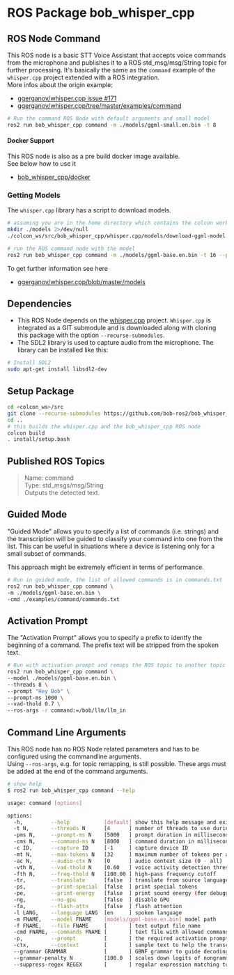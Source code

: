 # ROS Package bob_whisper_cpp

## ROS Node Command

This ROS node is a basic STT Voice Assistant that accepts voice commands from the microphone and publishes it to a ROS std_msg/msg/String topic for further processing. It's basically the same as the `command` example of the `whisper.cpp` project extended with a ROS integration.\
More infos about the origin example:
* [ggerganov/whisper.cpp issue #171](https://github.com/ggerganov/whisper.cpp/issues/171)
* [ggerganov/whisper.cpp/tree/master/examples/command](https://github.com/ggerganov/whisper.cpp/tree/master/examples/command)
 

```bash
# Run the command ROS Node with default arguments and small model
ros2 run bob_whisper_cpp command -m ./models/ggml-small.en.bin -t 8
```

#### Docker Support
This ROS node is also as a pre build docker image available.\
See below how to use it
* [bob_whisper_cpp/docker](https://github.com/bob-ros2/bob_whisper_cpp/tree/main/bob_whisper_cpp/docker)

### Getting Models
The `whisper.cpp` library has a script to download models.

```bash
# assuming you are in the home directory which contains the colcon workspace
mkdir ./models 2>/dev/null
./colcon_ws/src/bob_whisper_cpp/whisper.cpp/models/download-ggml-model.sh base.en ./models

# run the ROS command node with the model
ros2 run bob_whisper_cpp command -m ./models/ggml-base.en.bin -t 16 --prompt "Hey Bob" --prompt-ms 1000 --vad-thold 0.7 --ros-args -r command:=/gpt/gpt_in

```

To get further information see here
* [ggerganov/whisper.cpp/blob/master/models](https://github.com/ggerganov/whisper.cpp/blob/master/models/README.md)

## Dependencies

* This ROS Node depends on the [whisper.cpp](https://github.com/ggerganov/whisper.cpp) project. `Whisper.cpp` is integrated as a GIT submodule and is downloaded along with cloning this package with the option `--recurse-submodules`.
* The SDL2 library is used to capture audio from the microphone. The library can be installed like this:

```bash
# Install SDL2
sudo apt-get install libsdl2-dev
```

## Setup Package

```bash
cd <colcon_ws>/src
git clone --recurse-submodules https://github.com/bob-ros2/bob_whisper_cpp.git
cd ..
# this builds the whisper.cpp and the bob_whisper_cpp ROS node
colcon build
. install/setup.bash
```

## Published ROS Topics

> Name: command\
  Type: std_msgs/msg/String\
  Outputs the detected text.

## Guided Mode

"Guided Mode" allows you to specify a list of commands (i.e. strings) and the transcription will be guided to classify your command into one from the list. This can be useful in situations where a device is listening only for a small subset of commands.

This approach might be extremely efficient in terms of performance.

```bash
# Run in guided mode, the list of allowed commands is in commands.txt
ros2 run bob_whisper_cpp command \
-m ./models/ggml-base.en.bin \
-cmd ./examples/command/commands.txt
```

## Activation Prompt

The "Activation Prompt" allows you to specify a prefix to identfy the beginning of a command. The prefix text will be stripped from the spoken text.

```bash
# Run with activation prompt and remaps the ROS topic to another topic name
ros2 run bob_whisper_cpp command \
--model ./models/ggml-base.en.bin \
--threads 8 \
--prompt "Hey Bob" \
--prompt-ms 1000 \
--vad-thold 0.7 \
--ros-args -r command:=/bob/llm/llm_in
```

## Command Line Arguments
This ROS node has no ROS Node related parameters and has to be configured using the commandline arguments.\
Using `--ros-args`, e.g. for topic remapping, is still possible. These args must be added at the end of the command arguments.

```bash
# show help
$ ros2 run bob_whisper_cpp command --help

usage: command [options]

options:
  -h,         --help           [default] show this help message and exit
  -t N,       --threads N      [4      ] number of threads to use during computation
  -pms N,     --prompt-ms N    [5000   ] prompt duration in milliseconds
  -cms N,     --command-ms N   [8000   ] command duration in milliseconds
  -c ID,      --capture ID     [-1     ] capture device ID
  -mt N,      --max-tokens N   [32     ] maximum number of tokens per audio chunk
  -ac N,      --audio-ctx N    [0      ] audio context size (0 - all)
  -vth N,     --vad-thold N    [0.60   ] voice activity detection threshold
  -fth N,     --freq-thold N   [100.00 ] high-pass frequency cutoff
  -tr,        --translate      [false  ] translate from source language to english
  -ps,        --print-special  [false  ] print special tokens
  -pe,        --print-energy   [false  ] print sound energy (for debugging)
  -ng,        --no-gpu         [false  ] disable GPU
  -fa,        --flash-attn     [false  ] flash attention
  -l LANG,    --language LANG  [en     ] spoken language
  -m FNAME,   --model FNAME    [models/ggml-base.en.bin] model path
  -f FNAME,   --file FNAME     [       ] text output file name
  -cmd FNAME, --commands FNAME [       ] text file with allowed commands
  -p,         --prompt         [       ] the required activation prompt
  -ctx,       --context        [       ] sample text to help the transcription
  --grammar GRAMMAR            [       ] GBNF grammar to guide decoding
  --grammar-penalty N          [100.0  ] scales down logits of nongrammar tokens
  --suppress-regex REGEX       [       ] regular expression matching tokens to suppress
```


